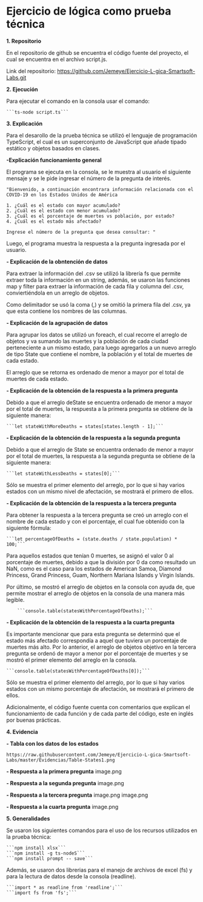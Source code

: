 # Ejercicio de lógica como prueba técnica

**1. Repositorio**

En el repositorio de github se encuentra el código fuente del proyecto, el cual se encuentra en el archivo script.js. 

Link del repositorio: https://github.com/Jemeye/Ejercicio-L-gica-Smartsoft-Labs.git

**2. Ejecución**

Para ejecutar el comando en la consola usar el comando: 
    
    ```ts-node script.ts```

**3. Explicación** 

Para el desarollo de la prueba técnica se utilizó el lenguaje de programación TypeScript, el cual es un superconjunto de JavaScript que añade tipado estático y objetos basados en clases. 

**-Explicación funcionamiento general**

El programa se ejecuta en la consola, se le muestra al usuario el siguiente mensaje y se le pide ingresar el número de la pregunta de interés. 

    "Bienvenido, a continuación encontrara información relacionada con el COVID-19 en los Estados Unidos de América

    1. ¿Cuál es el estado con mayor acumulado?
    2. ¿Cuál es el estado con menor acumulado?
    3. ¿Cuál es el porcentaje de muertes vs población, por estado?
    4. ¿Cuál es el estado más afectado?

    Ingrese el número de la pregunta que desea consultar: "
 
Luego, el programa muestra la respuesta a la pregunta ingresada por el usuario.

    
**- Explicación de la obntención de datos**

Para extraer la información del .csv se utilizó la librería fs que permite extraer toda la información en un string, además, se usaron las funciones map y filter para extraer la información de cada fila y columna del .csv, conviertiéndola en un arreglo de objetos.

Como delimitador se usó la coma (,) y se omitió la primera fila del .csv, ya que esta contiene los nombres de las columnas.

**- Explicación de la agrupación de datos**

Para agrupar los datos se utilizó un foreach, el cual recorre el arreglo de objetos y va sumando las muertes y la población de cada ciudad perteneciente a un mismo estado, para luego agregarlos a un nuevo arreglo de tipo State que contiene el nombre, la población y el total de muertes de cada estado. 

El arreglo que se retorna es ordenado de menor a mayor por el total de muertes de cada estado.

**- Explicación de la obtención de la respuesta a la primera pregunta**

Debido a que el arreglo deState se encuentra ordenado de menor a mayor por el total de muertes, la respuesta a la primera pregunta se obtiene de la siguiente manera: 

    ```let stateWithMoreDeaths = states[states.length - 1];```

**- Explicación de la obtención de la respuesta a la segunda pregunta**

Debido a que el arreglo de State se encuentra ordenado de menor a mayor por el total de muertes, la respuesta a la segunda pregunta se obtiene de la siguiente manera: 

    ```let stateWithLessDeaths = states[0];```

Sólo se muestra el primer elemento del arreglo, por lo que si hay varios estados con un mismo nivel de afectación, se mostrará el primero de ellos.

**- Explicación de la obtención de la respuesta a la tercera pregunta**

Para obtener la respuesta a la tercera pregunta se creó un arreglo con el nombre de cada estado y con el porcentaje, el cual fue obtenido con la siguiente fórmula: 

    ```let percentageOfDeaths = (state.deaths / state.population) * 100;```

Para aquellos estados que tenían 0 muertes, se asignó el valor 0 al porcentaje de muertes, debido a que la división por 0 da como resultado un NaN, como es el caso para los estados de American Samoa, Diamond Princess, Grand Princess, Guam, Northern Mariana Islands y Virgin Islands.

Por último, se mostró el arreglo de objetos en la consola con ayuda de, que permite mostrar el arreglo de objetos en la consola de una manera más legible.
    
        ```console.table(statesWithPercentageOfDeaths);```

**- Explicación de la obtención de la respuesta a la cuarta pregunta**

Es importante mencionar que para esta pregunta se determinó que el estado más afectado correspondía a aquel que tuviera un porcentaje de muertes más alto. Por lo anterior, el arreglo de objetos objetivo en la tercera pregunta se ordenó de mayor a menor por el porcentaje de muertes y se mostró el primer elemento del arreglo en la consola.

    ```console.table(statesWithPercentageOfDeaths[0]);```   

Sólo se muestra el primer elemento del arreglo, por lo que si hay varios estados con un mismo porcentaje de afectación, se mostrará el primero de ellos.

Adicionalmente, el código fuente cuenta con comentarios que explican el funcionamiento de cada función y de cada parte del código, este en inglés por buenas prácticas.

**4. Evidencia**
 
  **- Tabla con los datos de los estados**
 
    https://raw.githubusercontent.com/Jemeye/Ejercicio-L-gica-Smartsoft-Labs/master/Evidencias/Table-States1.png

  **- Respuesta a la primera pregunta**
    image.png

  **- Respuesta a la segunda pregunta**
  image.png

  **- Respuesta a la tercera pregunta**
  image.png
  image.png

  **- Respuesta a la cuarta pregunta**
  image.png


**5. Generalidades**

Se usaron los siguientes comandos para el uso de los recursos utilizados en la prueba técnica:

    ```npm install xlsx```
    ```npm install -g ts-nodeS```
    ```npm install prompt -- save```
    
Además, se usaron dos librerias para el manejo de archivos de excel (fs) y para la lectura de datos desde la consola (readline).

    ```import * as readline from 'readline';```
    ```import fs from 'fs';```
    